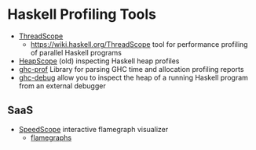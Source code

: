 # Haskell Profiling Tools

* [ThreadScope](https://github.com/haskell/ThreadScope)
  + https://wiki.haskell.org/ThreadScope
    tool for performance profiling of parallel Haskell programs
* [HeapScope](https://github.com/kfish/heapscope) (old)
   inspecting Haskell heap profiles
* [ghc-prof](https://hackage.haskell.org/package/ghc-prof)
  Library for parsing GHC time and allocation profiling reports
* [ghc-debug](https://gitlab.haskell.org/ghc/ghc-debug)
  allow you to inspect the heap of a running Haskell program from an external debugger


## SaaS

* [SpeedScope](https://www.speedscope.app/)
  interactive flamegraph visualizer
  + [flamegraphs](https://www.brendangregg.com/FlameGraphs/cpuflamegraphs.html)
